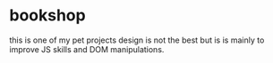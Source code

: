 # bookshop
this is one of my pet projects design is not the best but is is mainly to improve JS skills and DOM manipulations.
